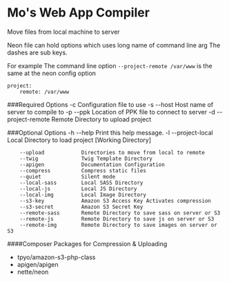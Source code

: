 # Mo's Web App Compiler
Move files from local machine to server

Neon file can hold options which uses long name of command line arg
The dashes are sub keys.

For example
The command line option ```--project-remote /var/www``` is the same at the neon config option
```
project:
	remote: /var/www
```

###Required Options
	-c						Configuration file to use
	-s	--host				Host name of server to compile to
	-p	--ppk				Location of PPK file to connect to server
	-d	--project-remote	Remote Directory to upload project


###Optional Options
	-h	--help				Print this help message.
	-l	--project-local		Local Directory to load project [Working Directory]
	
		--upload			Directories to move from local to remote
		--twig				Twig Template Directory
		--apigen			Documentation Configuration
		--compress			Compress static files
		--quiet				Silent mode
		--local-sass		Local SASS Directory
		--local-js			Local JS Directory
		--local-img			Local Image Directory
		--s3-key			Amazon S3 Access Key Activates compression
		--s3-secret			Amazon S3 Secret Key
		--remote-sass		Remote Directory to save sass on server or S3
		--remote-js			Remote Directory to save js on server or S3
		--remote-img		Remote Directory to save images on server or S3
		
####Composer Packages for Compression & Uploading
* tpyo/amazon-s3-php-class
* apigen/apigen
* nette/neon
